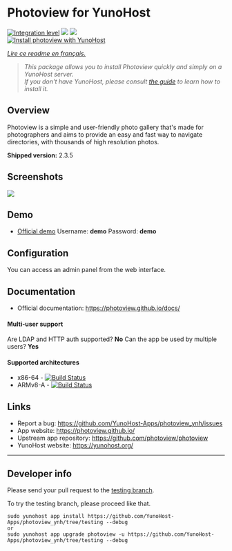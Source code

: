 # Photoview for YunoHost

[![Integration level](https://dash.yunohost.org/integration/photoview.svg)](https://dash.yunohost.org/appci/app/photoview) ![](https://ci-apps.yunohost.org/ci/badges/photoview.status.svg) ![](https://ci-apps.yunohost.org/ci/badges/photoview.maintain.svg)  
[![Install photoview with YunoHost](https://install-app.yunohost.org/install-with-yunohost.svg)](https://install-app.yunohost.org/?app=photoview)

*[Lire ce readme en français.](./README_fr.md)*

> *This package allows you to install Photoview quickly and simply on a YunoHost server.  
If you don't have YunoHost, please consult [the guide](https://yunohost.org/#/install) to learn how to install it.*

## Overview
Photoview is a simple and user-friendly photo gallery that's made for photographers and aims to provide an easy and fast way to navigate directories, with thousands of high resolution photos.

**Shipped version:** 2.3.5

## Screenshots

![](https://github.com/photoview/photoview/raw/master/screenshots/timeline.png)

## Demo

* [Official demo](https://photos.qpqp.dk/) Username: **demo** Password: **demo**

## Configuration

You can access an admin panel from the web interface.

## Documentation

* Official documentation: https://photoview.github.io/docs/

#### Multi-user support

Are LDAP and HTTP auth supported? **No**
Can the app be used by multiple users? **Yes**

#### Supported architectures

* x86-64 - [![Build Status](https://ci-apps.yunohost.org/ci/logs/photoview.svg)](https://ci-apps.yunohost.org/ci/apps/photoview/)
* ARMv8-A - [![Build Status](https://ci-apps-arm.yunohost.org/ci/logs/photoview.svg)](https://ci-apps-arm.yunohost.org/ci/apps/photoview/)

## Links

* Report a bug: https://github.com/YunoHost-Apps/photoview_ynh/issues
* App website: https://photoview.github.io/
* Upstream app repository: https://github.com/photoview/photoview
* YunoHost website: https://yunohost.org/

---

## Developer info

Please send your pull request to the [testing branch](https://github.com/YunoHost-Apps/photoview_ynh/tree/testing).

To try the testing branch, please proceed like that.
```
sudo yunohost app install https://github.com/YunoHost-Apps/photoview_ynh/tree/testing --debug
or
sudo yunohost app upgrade photoview -u https://github.com/YunoHost-Apps/photoview_ynh/tree/testing --debug
```
